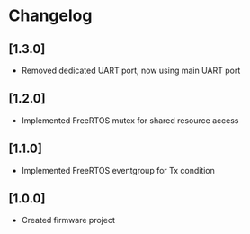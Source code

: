 # Changelog

## [1.3.0]

- Removed dedicated UART port, now using main UART port

## [1.2.0]

- Implemented FreeRTOS mutex for shared resource access

## [1.1.0]

- Implemented FreeRTOS eventgroup for Tx condition


## [1.0.0]

- Created firmware project